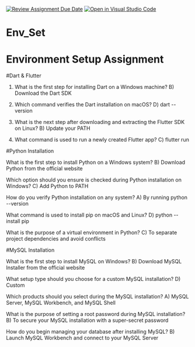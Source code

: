 [![Review Assignment Due Date](https://classroom.github.com/assets/deadline-readme-button-22041afd0340ce965d47ae6ef1cefeee28c7c493a6346c4f15d667ab976d596c.svg)](https://classroom.github.com/a/vnsr1XuU)
[![Open in Visual Studio Code](https://classroom.github.com/assets/open-in-vscode-2e0aaae1b6195c2367325f4f02e2d04e9abb55f0b24a779b69b11b9e10269abc.svg)](https://classroom.github.com/online_ide?assignment_repo_id=16230681&assignment_repo_type=AssignmentRepo)
# Env_Set

# Environment Setup Assignment

#Dart & Flutter

1. What is the first step for installing Dart on a Windows machine?
B) Download the Dart SDK

2. Which command verifies the Dart installation on macOS?
D) dart --version

3. What is the next step after downloading and extracting the Flutter SDK on Linux?
B) Update your PATH

4. What command is used to run a newly created Flutter app?
C) flutter run

#Python Installation

What is the first step to install Python on a Windows system?
B) Download Python from the official website

Which option should you ensure is checked during Python installation on Windows?
C) Add Python to PATH

How do you verify Python installation on any system?
A) By running python --version

What command is used to install pip on macOS and Linux?
D) python --install pip

What is the purpose of a virtual environment in Python?
C) To separate project dependencies and avoid conflicts


#MySQL Installation

What is the first step to install MySQL on Windows?
B) Download MySQL Installer from the official website

What setup type should you choose for a custom MySQL installation?
D) Custom

Which products should you select during the MySQL installation?
A) MySQL Server, MySQL Workbench, and MySQL Shell

What is the purpose of setting a root password during MySQL installation?
B) To secure your MySQL installation with a super-secret password

How do you begin managing your database after installing MySQL?
B) Launch MySQL Workbench and connect to your MySQL Server

